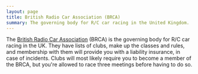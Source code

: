 ```yaml
---
layout: page
title: British Radio Car Association (BRCA)
summary: The governing body for R/C car racing in the United Kingdom.
---
```


The [British Radio Car Association](http://www.brca.org/) (BRCA) is the
governing body for R/C car racing in the UK. They have lists of clubs, make up
the classes and rules, and membership with them will provide you with a
liability insurance, in case of incidents. Clubs will most likely require you
to become a member of the BRCA, but you're allowed to race three meetings
before having to do so.
